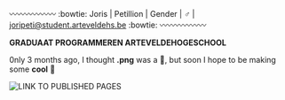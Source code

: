 

:wavy_dash::wavy_dash::wavy_dash::wavy_dash::wavy_dash::wavy_dash:
:bowtie: Joris | Petillion 
| Gender | :male_sign:
| joripeti@student.arteveldehs.be :bowtie:
:wavy_dash::wavy_dash::wavy_dash::wavy_dash::wavy_dash::wavy_dash:

**GRADUAAT PROGRAMMEREN ARTEVELDEHOGESCHOOL**

   0nly 3 months ago, I thought **.png** was a :penguin:, but soon I hope to be making some **cool** :poop:

![LINK TO PUBLISHED PAGES](https://github.com/pgmgent-atwork-1/opdracht-1-schrauwen-groen-pgm-joripeti.git)